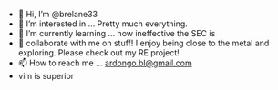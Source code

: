 - 👋 Hi, I’m @brelane33
- 👀 I’m interested in ... Pretty much everything.
- 🌱 I’m currently learning ... how ineffective the SEC is
- 💞️ collaborate with me on stuff! I enjoy being close to the metal and exploring. Please check out my RE project!
- 📫 How to reach me ... ardongo.bl@gmail.com
- vim is superior

<!---
brelane33/brelane33 is a ✨ special ✨ repository because its `README.md` (this file) appears on your GitHub profile.
You can click the Preview link to take a look at your changes.
--->
